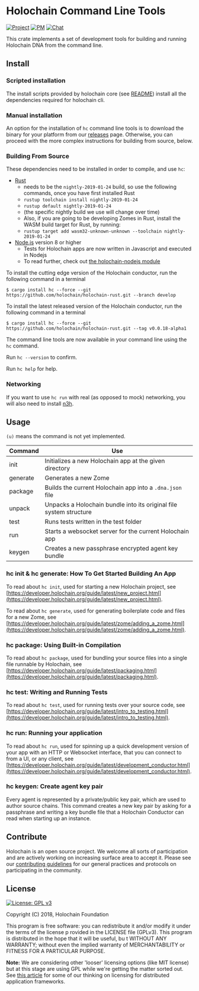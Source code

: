 # Holochain Command Line Tools

[![Project](https://img.shields.io/badge/project-holochain-blue.svg?style=flat-square)](http://holochain.org/)
[![PM](https://img.shields.io/badge/pm-waffle-blue.svg?style=flat-square)](https://waffle.io/holochain/org)
[![Chat](https://img.shields.io/badge/chat-chat%2eholochain%2enet-blue.svg?style=flat-square)](https://chat.holochain.org)

This crate implements a set of development tools for building and running Holochain DNA from the command line.

## Install

### Scripted installation

The install scripts provided by holochain core (see [README](../README.md)) install all the dependencies required for holochain cli.

### Manual installation

An option for the installation of `hc` command line tools is to download the binary for your platform from our [releases](https://github.com/holochain/holochain-rust/releases) page. Otherwise, you can proceed with the more complex instructions for building from source, below.

### Building From Source

These dependencies need to be installed in order to compile, and use `hc`:

- [Rust](https://www.rust-lang.org/en-US/install.html)
  - needs to be the `nightly-2019-01-24` build, so use the following commands, once you have first installed Rust
  - `rustup toolchain install nightly-2019-01-24`
  - `rustup default nightly-2019-01-24`
  - (the specific nightly build we use will change over time)
  - Also, if you are going to be developing Zomes in Rust, install the WASM build target for Rust, by running:
  - `rustup target add wasm32-unknown-unknown --toolchain nightly-2019-01-24`
- [Node.js](https://nodejs.org) version 8 or higher
  - Tests for Holochain apps are now written in Javascript and executed in Nodejs
  - To read further, check out [the holochain-nodejs module](https://www.npmjs.com/package/@holochain/holochain-nodejs)


To install the cutting edge version of the Holochain conductor, run the following command in a terminal
```shell
$ cargo install hc --force --git https://github.com/holochain/holochain-rust.git --branch develop
```

To install the latest released version of the Holochain conductor, run the following command in a terminal
```shell
$ cargo install hc --force --git https://github.com/holochain/holochain-rust.git --tag v0.0.18-alpha1
```

The command line tools are now available in your command line using the `hc` command.

Run `hc --version` to confirm.

Run `hc help` for help.

### Networking

If you want to use `hc run` with real (as opposed to mock) networking, you will also need to install [n3h](https://github.com/holochain/n3h).

## Usage

`(u)` means the command is not yet implemented.

| Command   | Use                                                                 |
|-----------|---------------------------------------------------------------------|
| init      | Initializes a new Holochain app at the given directory              |
| generate  | Generates a new Zome                                                |
| package   | Builds the current Holochain app into a `.dna.json` file            |
| unpack    | Unpacks a Holochain bundle into its original file system structure  |
| test      | Runs tests written in the test folder                               |
| run       | Starts a websocket server for the current Holochain app             |
| keygen    | Creates a new passphrase encrypted agent key bundle                 |

### hc init & hc generate: How To Get Started Building An App

To read about `hc init`, used for starting a new Holochain project, see [https://developer.holochain.org/guide/latest/new_project.html](https://developer.holochain.org/guide/latest/new_project.html).

To read about `hc generate`, used for generating boilerplate code and files for a new Zome, see [https://developer.holochain.org/guide/latest/zome/adding_a_zome.html](https://developer.holochain.org/guide/latest/zome/adding_a_zome.html).

### hc package: Using Built-in Compilation

To read about `hc package`, used for bundling your source files into a single file runnable by Holochain, see [https://developer.holochain.org/guide/latest/packaging.html](https://developer.holochain.org/guide/latest/packaging.html).

### hc test: Writing and Running Tests

To read about `hc test`, used for running tests over your source code, see [https://developer.holochain.org/guide/latest/intro_to_testing.html](https://developer.holochain.org/guide/latest/intro_to_testing.html).

### hc run: Running your application

To read about `hc run`, used for spinning up a quick development version of your app with an HTTP or Websocket interface, that you can connect to from a UI, or any client, see [https://developer.holochain.org/guide/latest/development_conductor.html](https://developer.holochain.org/guide/latest/development_conductor.html).

### hc keygen: Create agent key pair

Every agent is represented by a private/public key pair, which are used to author source chains.
This command creates a new key pair by asking for a passphrase and writing a key bundle file that a Holochain Conductor
can read when starting up an instance.

## Contribute
Holochain is an open source project.  We welcome all sorts of participation and are actively working on increasing surface area to accept it.  Please see our [contributing guidelines](../CONTRIBUTING.md) for our general practices and protocols on participating in the community.

## License
[![License: GPL v3](https://img.shields.io/badge/License-GPL%20v3-blue.svg)](http://www.gnu.org/licenses/gpl-3.0)

Copyright (C) 2018, Holochain Foundation

This program is free software: you can redistribute it and/or modify it under the terms of the license p
rovided in the LICENSE file (GPLv3).  This program is distributed in the hope that it will be useful, bu
t WITHOUT ANY WARRANTY; without even the implied warranty of MERCHANTABILITY or FITNESS FOR A PARTICULAR
 PURPOSE.

**Note:** We are considering other 'looser' licensing options (like MIT license) but at this stage are using GPL while we're getting the matter sorted out.  See [this article](https://medium.com/holochain/licensing-needs-for-truly-p2p-software-a3e0fa42be6c) for some of our thinking on licensing for distributed application frameworks.
